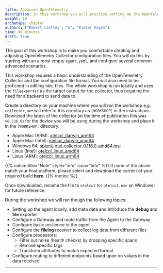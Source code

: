 ```yaml
---
title: Advanced OpenTelemetry
description: In this workshop you will practice setting up the OpenTelemetry Collector configuration from scratch and go though several advanced configuration scenarios's
weight: 10
archetype: chapter
authors: ["Robert Castley", "&", "Pieter Hagen"]
time: 90 minutes
draft: true
---
```


The goal of this workshop is to make you comfortable creating and adjusting Opentelemetry Collector configuration files. You will do this by starting with an almost empty `agent.yaml`, and configure several common advanced scenarios.

This workshop requires a basic understanding of the OpenTelemetry Collector and the configuration file format. You will also need to be proficient in editing `YAML` files. The whole workshop is run locally and uses the `fileexporter` as the target output for the collector, thus negating the need for a backend to send data to.

Create a directory on your machine where you will run the workshop e.g. `collector`, we will refer to this directory as `[WORKSHOP]` in the instructions. Download the latest of the collector (at the time of publication this was `v0.116.0`) for the device you will be using during the workshop and place it in the `[WORKSHOP]` directory.

* Apple Mac (ARM): [otelcol_darwin_arm64](https://github.com/signalfx/splunk-otel-collector/releases/download/v0.116.0/otelcol_darwin_arm64)
* Apple Mac (Intel): [otelcol_darwin_amd64](https://github.com/signalfx/splunk-otel-collector/releases/download/v0.115.0/otelcol_darwin_amd64)
* Windows 64: [splunk-otel-collector-0.116.0-amd64.msi](https://github.com/signalfx/splunk-otel-collector/releases/download/v0.116.0/otelcol_windows_amd64.exe)
* Linux (Intel): [otelcol_linux_amd64](https://github.com/signalfx/splunk-otel-collector/releases/download/v0.116.0/otelcol_linux_amd64)
* Linux (ARM): [otelcol_linux_arm64](https://github.com/signalfx/splunk-otel-collector/releases/download/v0.116.0/otelcol_linux_arm64)

{{% notice title="Note" style="info" icon="info" %}}
If none of the above match your host platform, please select and download the correct of your required build [**here**](https://github.com/signalfx/splunk-otel-collector/releases/tag/v0.116.0).
{{% /notice %}}

Once downloaded, rename the file to `otelcol` (or `otelcol.exe` on Windows) for future reference.

<!--
Optionally, you can install `jq` to pretty view the json files:

###### Apple Mac

```bash
brew install jq
```

###### Windows 64

```bash
choco install  jq -y
```

###### Linux

Check your install **[here](https://jqlang.github.io/jq/download/)**

### Agenda
-->

During the workshop we will run though the following topics:

* Setting up the agent locally, add meta data and introduce the **debug** and **file** exporter
* Configure a Gateway and route traffic from the Agent to the Gateway
* Configure basic resilience to the agent
* Configure the **filelog** receiver to collect log data from different files
* Configure processors:
  * Filter out noise (health checks) by dropping specific spans
  * Remove specific tags
  * Transform attributes to match expected format
* Configure routing to different endpoints based upon on values in the data received

---
<!-- {{% children containerstyle="ul" depth="1" description="true" %}} -->
